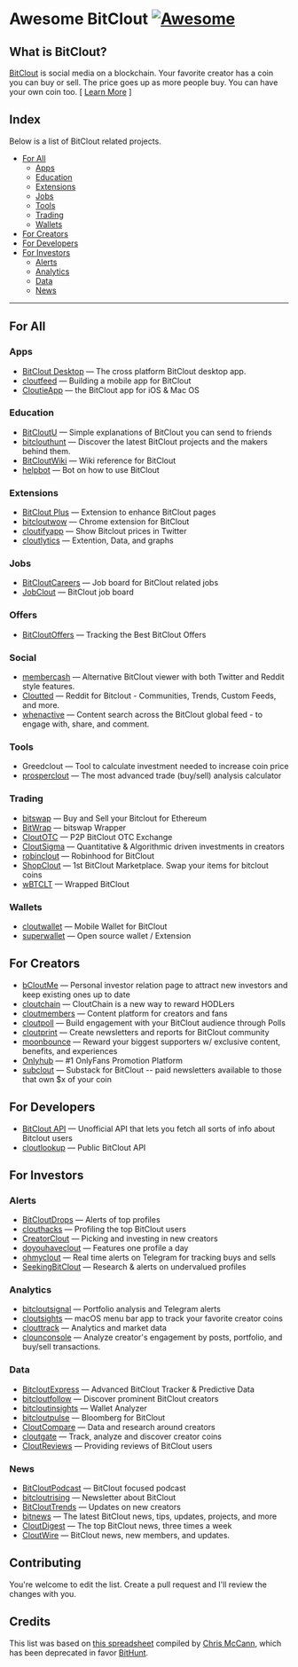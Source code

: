 # Awesome BitClout [![Awesome](https://cdn.rawgit.com/sindresorhus/awesome/d7305f38d29fed78fa85652e3a63e154dd8e8829/media/badge.svg)](https://github.com/barrymode)

## What is BitClout?
[BitClout](https://bitclout.com/) is social media on a blockchain. Your favorite creator has a coin you can buy or sell. The price
goes up as more people buy. You can have your own coin too. [ [Learn More](https://bitclout.com/one_pager.pdf) ]

## Index

Below is a list of BitClout related projects.

- [For All](#for-all)
    - [Apps](#apps)
    - [Education](#education)
    - [Extensions](#extensions)
    - [Jobs](#jobs)
    - [Tools](#tools)
    - [Trading](#trading)
    - [Wallets](#wallets)
- [For Creators](#for-creators)
- [For Developers](#for-developers)
- [For Investors](#for-investors)
    - [Alerts](#alerts)
    - [Analytics](#analytics)
    - [Data](#data)
    - [News](#news)

---

## For All

### Apps

* [BitClout Desktop](https://github.com/BarryMode/bitclout-desktop/releases) — The cross platform BitClout desktop app.
* [cloutfeed](https://bitclout.com/u/cloutfeed) — Building a mobile app for BitClout
* [CloutieApp](https://bitclout.com/u/CloutieApp) — the BitClout app for iOS & Mac OS

### Education

* [BitCloutU](https://bitclout.com/u/BitCloutU) — Simple explanations of BitClout you can send to friends
* [bitclouthunt](https://bitclout.com/u/bitclouthunt) — Discover the latest BitClout projects and the makers behind them.
* [BitCloutWiki](https://bitclout.com/u/BitCloutWiki) — Wiki reference for BitClout
* [helpbot](https://bitclout.com/u/helpbot) — Bot on how to use BitClout

### Extensions

* [BitClout Plus](https://github.com/iPaulPro/BitCloutPlus) — Extension to enhance BitClout pages
* [bitcloutwow](https://bitclout.com/u/bitcloutwow) — Chrome extension for BitClout
* [cloutifyapp](https://bitclout.com/u/cloutifyapp) — Show Bitclout prices in Twitter
* [cloutlytics](https://bitclout.com/u/cloutlytics) — Extention, Data, and graphs

### Jobs

* [BitCloutCareers](https://bitclout.com/u/BitCloutCareers) — Job board for BitClout related jobs
* [JobClout](https://bitclout.com/u/JobClout) — BitClout job board

### Offers

* [BitCloutOffers](https://bitclout.com/u/bitcloutoffers) — Tracking the Best BitClout Offers

### Social

* [membercash](https://bitclout.com/u/membercash) — Alternative BitClout viewer with both Twitter and Reddit style features.
* [Cloutted](https://bitclout.com/u/Cloutted) — Reddit for Bitclout - Communities, Trends, Custom Feeds, and more.
* [whenactive](https://bitclout.com/u/whenactive) — Content search across the BitClout global feed - to engage with, share, and comment.

### Tools

* Greedclout — Tool to calculate investment needed to increase coin price
* [prosperclout](https://bitclout.com/u/prosperclout) — The most advanced trade (buy/sell) analysis calculator

### Trading

* [bitswap](https://bitclout.com/u/bitswap) — Buy and Sell your Bitclout for Ethereum
* [BitWrap](https://bitclout.com/u/BitWrap) — bitswap Wrapper
* [CloutOTC](https://bitclout.com/u/CloutOTC) — P2P BitClout OTC Exchange
* [CloutSigma](https://bitclout.com/u/CloutSigma) — Quantitative & Algorithmic driven investments in creators
* [robinclout](https://bitclout.com/u/robinclout) — Robinhood for BitClout
* [ShopClout](https://bitclout.com/u/ShopClout) — 1st BitClout Marketplace. Swap your items for bitclout coins
* [wBTCLT](https://bitclout.com/u/wBTCLT) — Wrapped BitClout

### Wallets

* [cloutwallet](https://bitclout.com/u/cloutwallet) — Mobile Wallet for BitClout
* [superwallet](https://bitclout.com/u/superwallet) — Open source wallet / Extension

## For Creators

* [bCloutMe](https://bitclout.com/u/bCloutMe) — Personal investor relation page to attract new investors and keep existing ones up to date
* [cloutchain](https://bitclout.com/u/cloutchain) — CloutChain is a new way to reward HODLers
* [cloutmembers](https://bitclout.com/u/cloutmembers) — Content platform for creators and fans
* [cloutpoll](https://bitclout.com/u/cloutpoll) — Build engagement with your BitClout audience through Polls
* [cloutprint](https://bitclout.com/u/cloutprint) — Create newsletters and reports for BitClout community
* [moonbounce](https://bitclout.com/u/moonbounce) — Reward your biggest supporters w/ exclusive content, benefits, and experiences
* [Onlyhub](https://bitclout.com/u/Onlyhub) — #1 OnlyFans Promotion Platform
* [subclout](https://bitclout.com/u/subclout) — Substack for BitClout -- paid newsletters available to those that own $x of your coin

## For Developers

* [BitClout API](https://www.bitcloutapi.net/) — Unofficial API that lets you fetch all sorts of info about Bitclout users
* [cloutlookup](https://bitclout.com/u/cloutlookup) — Public BitClout API

## For Investors

### Alerts

* [BitCloutDrops](https://bitclout.com/u/BitCloutDrops) — Alerts of top profiles
* [clouthacks](https://bitclout.com/u/clouthacks) — Profiling the top BitClout users
* [CreatorClout](https://bitclout.com/u/CreatorClout) — Picking and investing in new creators
* [doyouhaveclout](https://bitclout.com/u/doyouhaveclout) — Features one profile a day
* [ohmyclout](https://bitclout.com/u/ohmyclout) — Real time alerts on Telegram for tracking buys and sells
* [SeekingBitClout](https://bitclout.com/u/SeekingBitClout) — Research & alerts on undervalued profiles

### Analytics

* [bitcloutsignal](https://bitclout.com/u/bitcloutsignal) — Portfolio analysis and Telegram alerts
* [cloutsights](https://bitclout.com/u/cloutsights) — macOS menu bar app to track your favorite creator coins
* [clouttrack](https://bitclout.com/u/clouttrack) — Analytics and market data
* [clounconsole](https://bitclout.com/u/cloutconsole) — Analyze creator's engagement by posts, portfolio, and buy/sell transactions.

### Data

* [BitcloutExpress](https://bitclout.com/u/BitcloutExpress) — Advanced BitClout Tracker & Predictive Data
* [bitcloutfollow](https://bitclout.com/u/bitcloutfollow) — Discover prominent BitClout creators
* [bitcloutinsights](https://bitclout.com/u/bitcloutinsights) — Wallet Analyzer
* [bitcloutpulse](https://bitclout.com/u/bitcloutpulse) — Bloomberg for BitClout
* [CloutCompare](https://bitclout.com/u/CloutCompare) — Data and research around creators
* [cloutgate](https://bitclout.com/u/cloutgate) — Track, analyze and discover creator coins
* [CloutReviews](https://bitclout.com/u/CloutReviews) — Providing reviews of BitClout users

### News

* [BitCloutPodcast](https://bitclout.com/u/BitCloutPodcast) — BitClout focused podcast
* [bitcloutrising](https://bitclout.com/u/bitcloutrising) — Newsletter about BitClout
* [BitCloutTrends](https://bitclout.com/u/BitCloutTrends) — Updates on new creators
* [bitnews](https://bitclout.com/u/bitnews/) — The latest BitClout news, tips, updates, projects, and more
* [CloutDigest](https://bitclout.com/u/CloutDigest) — The top BitClout news, three times a week
* [CloutWire](https://bitclout.com/u/CloutWire/) — BitClout news, new members, and updates.

## Contributing

You're welcome to edit the list. Create a pull request and I'll review the changes with you.

## Credits

This list was based on [this spreadsheet](https://docs.google.com/spreadsheets/d/1iEAZUoCavoj91Zc3OtESwVmTJ1th8ULMM6GeV9oLm1w) compiled by [Chris McCann](https://bitclout.com/u/mccannatron), which has been deprecated in favor [BitHunt](https://www.bitclouthunt.com/).
